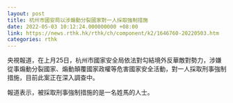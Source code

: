 ```yaml
---
layout: post
title: 杭州市國安局以涉煽動分裂國家對一人採取強制措施　
date: 2022-05-03 10:12:24.000000000 +08:00
link: https://news.rthk.hk/rthk/ch/component/k2/1646760-20220503.htm
categories: rthk
---
```


央視報道，在上月25日，杭州市國家安全局依法對勾結境外反華敵對勢力，涉嫌從事煽動分裂國家、煽動顛覆國家政權等危害國家安全活動，對一人採取刑事強制措施，目前此案正在深入調查中。

報道表示，被採取刑事強制措施的是一名姓馬的人士。
